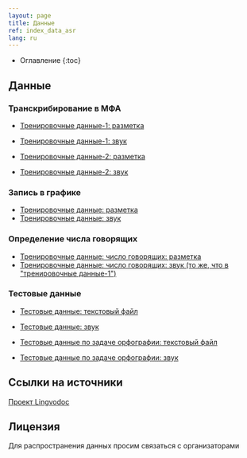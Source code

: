 ```yaml
---
layout: page
title: Данные
ref: index_data_asr
lang: ru
---
```

* Оглавление
{:toc}


## Данные
### Транскрибирование в МФА
* [Тренировочные данные-1: разметка](https://github.com/lowresource-lang-eval/asr_evaluation_scripts/blob/main/train1.tsv)
* [Тренировочные данные-1: звук](https://drive.google.com/drive/folders/1HJe_BOxUmc8g_2jlhoHlt6GG4OkUqCm0?usp=sharing)


* [Тренировочные данные-2: разметка](https://github.com/lowresource-lang-eval/asr_evaluation_scripts/blob/main/train2.tsv)
* [Тренировочные данные-2: звук](https://drive.google.com/file/d/12VlrascWKbIWTjYTxJOD9RtXPsKs58oh/view?usp=sharing)

### Запись в графике

* [Тренировочные данные: разметка](https://raw.githubusercontent.com/lowresource-lang-eval/asr_evaluation_scripts/main/ortho_train.tsv)
* [Тренировочные данные: звук](https://drive.google.com/file/d/168v_pSnm2_saB_7sqQI9xK8JBcTXCnRc/view)



### Определение числа говорящих

* [Тренировочные данные: число говорящих: разметка](https://github.com/lowresource-lang-eval/asr_evaluation_scripts/blob/main/train1speakers.tsv)
* [Тренировочные данные: число говорящих: звук (то же, что в "тренировочные данные-1")](https://drive.google.com/drive/folders/1HJe_BOxUmc8g_2jlhoHlt6GG4OkUqCm0?usp=sharing)

### Тестовые данные

* [Тестовые данные: текстовый файл](https://github.com/lowresource-lang-eval/asr_evaluation_scripts/blob/main/test_release_3mar2020.tsv)
* [Тестовые данные: звук](https://drive.google.com/drive/folders/1DZoIe2wZKuZCKOhmTt1X2F-vANWZnt1d?usp=sharing)

* [Тестовые данные по задаче орфографии: текстовый файл](https://github.com/lowresource-lang-eval/asr_evaluation_scripts/blob/main/ortho_test_release_3mar2020.tsv)
* [Тестовые данные по задаче орфографии: звук](https://drive.google.com/file/d/1-7wACJG7s908GAB9SkDtTPKzZMvA1oLC/view?usp=sharing)


## Ссылки на источники
[Проект Lingvodoc](http://lingvodoc.ispras.ru/)

## Лицензия
Для распространения данных просим связаться с организаторами